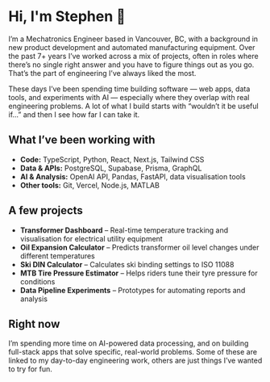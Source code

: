 # Hi, I'm Stephen 👋

I’m a Mechatronics Engineer based in Vancouver, BC, with a background in new product development and automated manufacturing equipment. Over the past 7+ years I’ve worked across a mix of projects, often in roles where there’s no single right answer and you have to figure things out as you go. That’s the part of engineering I’ve always liked the most.

These days I’ve been spending time building software — web apps, data tools, and experiments with AI — especially where they overlap with real engineering problems. A lot of what I build starts with “wouldn’t it be useful if…” and then I see how far I can take it.

## What I’ve been working with

- **Code:** TypeScript, Python, React, Next.js, Tailwind CSS
- **Data & APIs:** PostgreSQL, Supabase, Prisma, GraphQL
- **AI & Analysis:** OpenAI API, Pandas, FastAPI, data visualisation tools
- **Other tools:** Git, Vercel, Node.js, MATLAB

## A few projects

- **Transformer Dashboard** – Real-time temperature tracking and visualisation for electrical utility equipment
- **Oil Expansion Calculator** – Predicts transformer oil level changes under different temperatures
- **Ski DIN Calculator** – Calculates ski binding settings to ISO 11088
- **MTB Tire Pressure Estimator** – Helps riders tune their tyre pressure for conditions
- **Data Pipeline Experiments** – Prototypes for automating reports and analysis

## Right now

I’m spending more time on AI-powered data processing, and on building full-stack apps that solve specific, real-world problems. Some of these are linked to my day-to-day engineering work, others are just things I’ve wanted to try for fun.
